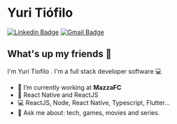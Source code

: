 # Yuri Tiófilo 
[![Linkedin Badge](https://img.shields.io/badge/-YuriTiofilo-blue?style=flat-square&logo=Linkedin&logoColor=white&link=https://www.linkedin.com/in/yuri-tiofilo-3392bb153/)](https://www.linkedin.com/in/yuri-ti%C3%B3filo-silva-863806185/) 
[![Gmail Badge](https://img.shields.io/badge/-yuritiofilo12345@gmail.com-c14438?style=flat-square&logo=Gmail&logoColor=white&link=mailto:yuritiofilo12345@gmail.com)](mailto:yuritiofilo12345@gmail.com)

## What's up my friends 👋
I'm Yuri Tiofilo .
I'm a full stack developer software :computer:

- :rocket:   I’m currently working at **MazzaFC**
- :purple_heart:   React Native and ReactJS
- :computer:   ReactJS, Node, React Native, Typescript, Flutter...
- 💬   Ask me about: tech, games, movies and series.

